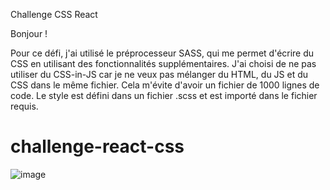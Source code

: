 Challenge CSS React

Bonjour !

Pour ce défi, j'ai utilisé le préprocesseur SASS, qui me permet d'écrire du CSS en utilisant des fonctionnalités supplémentaires. J'ai choisi de ne pas utiliser du CSS-in-JS car je ne veux pas mélanger du HTML, du JS et du CSS dans le même fichier. Cela m'évite d'avoir un fichier de 1000 lignes de code. Le style est défini dans un fichier .scss et est importé dans le fichier requis.
# challenge-react-css

![image](https://github.com/Mikazian/challenge-react-css/assets/120253140/09e8c9ee-5b9a-49f5-8c5f-9da0298b50b0)
